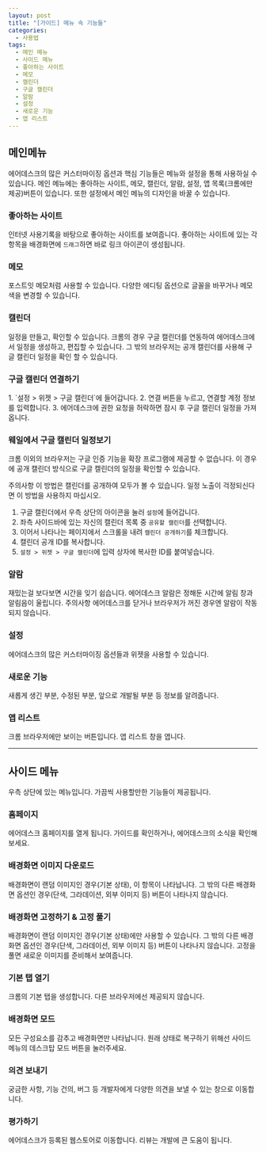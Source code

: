 ```yaml
---
layout: post
title: "[가이드] 메뉴 속 기능들"
categories:
  - 사용법
tags:
  - 메인 메뉴
  - 사이드 메뉴
  - 좋아하는 사이트
  - 메모
  - 캘린더
  - 구글 캘린더
  - 알람
  - 설정
  - 새로운 기능
  - 앱 리스트
---
```


## 메인메뉴
에어데스크의 많은 커스터마이징 옵션과 핵심 기능들은 메뉴와 설정을 통해 사용하실 수 있습니다. 메인 메뉴에는 좋아하는 사이트, 메모, 캘린더, 알람, 설정, 앱 목록(크롬에만 제공)버튼이 있습니다. 또한 설정에서 메인 메뉴의 디자인을 바꿀 수 있습니다.


### 좋아하는 사이트
인터넷 사용기록을 바탕으로 좋아하는 사이트를 보여줍니다. 좋아하는 사이트에 있는 각 항목을 배경화면에 `드래그`하면 바로 링크 아이콘이 생성됩니다.


### 메모
포스트잇 메모처럼 사용할 수 있습니다. 다양한 에디팅 옵션으로 글꼴을 바꾸거나 메모 색을 변경할 수 있습니다.


### 캘린더
일정을 만들고, 확인할 수 있습니다. 크롬의 경우 구글 캘린더를 연동하여 에어데스크에서 일정을 생성하고, 편집할 수 있습니다. 그 밖의 브라우저는 공개 캘린더를 사용해 구글 캘린더 일정을 확인 할 수 있습니다.

<h3 class="featured">구글 캘린더 연결하기</h3>
1. `설정 > 위젯 > 구글 캘린더`에 들어갑니다.
2. 연결 버튼을 누르고, 연결할 계정 정보를 입력합니다.
3. 에어데스크에 권한 요청을 허락하면 잠시 후 구글 캘린더 일정을 가져옵니다.

<h3 class="featured">웨일에서 구글 캘린더 일정보기</h3>
크롬 이외의 브라우저는 구글 인증 기능을 확장 프로그램에 제공할 수 없습니다. 이 경우에 공개 캘린더 방식으로 구글 캘린더의 일정을 확인할 수 있습니다.

<span class="warning-message">주의사항</span> 이 방법은 캘린더를 공개하여 모두가 볼 수 있습니다. 일정 노출이 걱정되신다면 이 방법을 사용하지 마십시오.

1. 구글 캘린더에서 우측 상단의 아이콘을 눌러 `설정`에 들어갑니다.
2. 좌측 사이드바에 있는 자신의 캘린더 목록 중 `공유할 캘린더`를 선택합니다.
3. 이어서 나타나는 페이지에서 스크롤을 내려 `캘린더 공개하기`를 체크합니다.
4. 캘린더 공개 ID를 복사합니다.
5. `설정 > 위젯 > 구글 캘린더`에 입력 상자에 복사한 ID를 붙여넣습니다.


### 알람
재밌는걸 보다보면 시간을 잊기 쉽습니다. 에어데스크 알람은 정해둔 시간에 알림 창과 알림음이 울립니다.
<span class="warning-message">주의사항</span> 에어데스크를 닫거나 브라우저가 꺼진 경우엔 알람이 작동되지 않습니다.


### 설정
에어데스크의 많은 커스터마이징 옵션들과 위젯을 사용할 수 있습니다.


### 새로운 기능
새롭게 생긴 부분, 수정된 부분, 앞으로 개발될 부분 등 정보를 알려줍니다.


### 앱 리스트
크롬 브라우저에만 보이는 버튼입니다. 앱 리스트 창을 엽니다.


<hr>



## 사이드 메뉴
우측 상단에 있는 메뉴입니다. 가끔씩 사용할만한 기능들이 제공됩니다.


### 홈페이지
에어데스크 홈페이지를 열게 됩니다. 가이드를 확인하거나, 에어데스크의 소식을 확인해보세요.


### 배경화면 이미지 다운로드
배경화면이 랜덤 이미지인 경우(기본 상태), 이 항목이 나타납니다. 그 밖의 다른 배경화면 옵션인 경우(단색, 그라데이션, 외부 이미지 등) 버튼이 나타나지 않습니다.


### 배경화면 고정하기 & 고정 풀기
배경화면이 랜덤 이미지인 경우(기본 상태)에만 사용할 수 있습니다. 그 밖의 다른 배경화면 옵션인 경우(단색, 그라데이션, 외부 이미지 등) 버튼이 나타나지 않습니다. 고정을 풀면 새로운 이미지를 준비해서 보여줍니다.


### 기본 탭 열기
크롬의 기본 탭을 생성합니다. 다른 브라우저에선 제공되지 않습니다.


### 배경화면 모드
모든 구성요소를 감추고 배경화면만 나타납니다. 원래 상태로 복구하기 위해선 사이드 메뉴의 데스크탑 모드 버튼을 눌러주세요.


### 의견 보내기
궁금한 사항, 기능 건의, 버그 등 개발자에게 다양한 의견을 보낼 수 있는 창으로 이동합니다.


### 평가하기
에어데스크가 등록된 웹스토어로 이동합니다. 리뷰는 개발에 큰 도움이 됩니다.

